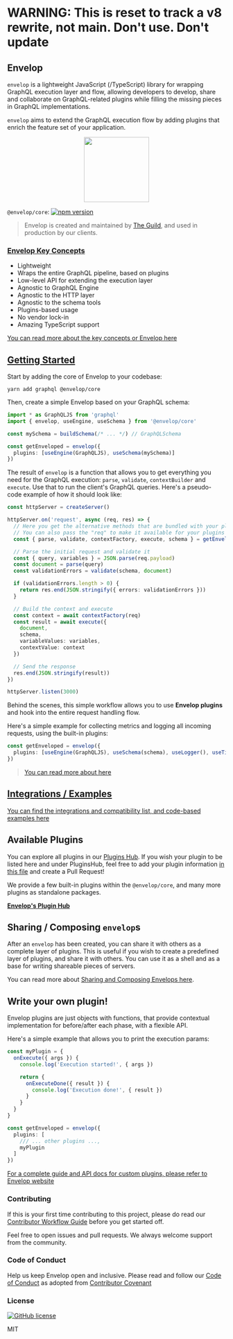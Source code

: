 # WARNING: This is reset to track a v8 rewrite, not main. Don't use. Don't update

## Envelop

`envelop` is a lightweight JavaScript (/TypeScript) library for wrapping GraphQL execution layer and
flow, allowing developers to develop, share and collaborate on GraphQL-related plugins while filling
the missing pieces in GraphQL implementations.

`envelop` aims to extend the GraphQL execution flow by adding plugins that enrich the feature set of
your application.

<p align="center">
  <img height="150" src="./logo.png">
</p>

`@envelop/core`:
[![npm version](https://badge.fury.io/js/%40envelop%2Fcore.svg)](https://www.npmjs.com/package/@envelop/core)

> Envelop is created and maintained by [The Guild](https://the-guild.dev/), and used in production
> by our clients.

### [Envelop Key Concepts](<(https://www.envelop.dev/docs#key-concepts)>)

- Lightweight
- Wraps the entire GraphQL pipeline, based on plugins
- Low-level API for extending the execution layer
- Agnostic to GraphQL Engine
- Agnostic to the HTTP layer
- Agnostic to the schema tools
- Plugins-based usage
- No vendor lock-in
- Amazing TypeScript support

[You can read more about the key concepts or Envelop here](https://www.envelop.dev/docs#key-concepts)

## [Getting Started](https://www.envelop.dev/docs/getting-started)

Start by adding the core of Envelop to your codebase:

```
yarn add graphql @envelop/core
```

Then, create a simple Envelop based on your GraphQL schema:

```ts
import * as GraphQLJS from 'graphql'
import { envelop, useEngine, useSchema } from '@envelop/core'

const mySchema = buildSchema(/* ... */) // GraphQLSchema

const getEnveloped = envelop({
  plugins: [useEngine(GraphQLJS), useSchema(mySchema)]
})
```

The result of `envelop` is a function that allows you to get everything you need for the GraphQL
execution: `parse`, `validate`, `contextBuilder` and `execute`. Use that to run the client's GraphQL
queries. Here's a pseudo-code example of how it should look like:

```ts
const httpServer = createServer()

httpServer.on('request', async (req, res) => {
  // Here you get the alternative methods that are bundled with your plugins
  // You can also pass the "req" to make it available for your plugins or GraphQL context.
  const { parse, validate, contextFactory, execute, schema } = getEnveloped({ req })

  // Parse the initial request and validate it
  const { query, variables } = JSON.parse(req.payload)
  const document = parse(query)
  const validationErrors = validate(schema, document)

  if (validationErrors.length > 0) {
    return res.end(JSON.stringify({ errors: validationErrors }))
  }

  // Build the context and execute
  const context = await contextFactory(req)
  const result = await execute({
    document,
    schema,
    variableValues: variables,
    contextValue: context
  })

  // Send the response
  res.end(JSON.stringify(result))
})

httpServer.listen(3000)
```

Behind the scenes, this simple workflow allows you to use **Envelop plugins** and hook into the
entire request handling flow.

Here's a simple example for collecting metrics and logging all incoming requests, using the built-in
plugins:

```ts
const getEnveloped = envelop({
  plugins: [useEngine(GraphQLJS), useSchema(schema), useLogger(), useTiming()]
})
```

> [You can read more about here](https://www.envelop.dev/docs/getting-started)

## [Integrations / Examples](https://www.envelop.dev/docs/integrations)

[You can find the integrations and compatibility list, and code-based examples here](https://www.envelop.dev/docs/integrations)

## Available Plugins

You can explore all plugins in our [Plugins Hub](https://www.envelop.dev/plugins). If you wish your
plugin to be listed here and under PluginsHub, feel free to add your plugin information
[in this file](https://github.com/n1ru4l/envelop/edit/main/website/src/lib/plugins.ts#L23) and
create a Pull Request!

We provide a few built-in plugins within the `@envelop/core`, and many more plugins as standalone
packages.

**[Envelop's Plugin Hub](https://www.envelop.dev/plugins)**

## Sharing / Composing `envelop`s

After an `envelop` has been created, you can share it with others as a complete layer of plugins.
This is useful if you wish to create a predefined layer of plugins, and share it with others. You
can use it as a shell and as a base for writing shareable pieces of servers.

You can read more about
[Sharing and Composing Envelops here](https://www.envelop.dev/docs/composing-envelop).

## Write your own plugin!

Envelop plugins are just objects with functions, that provide contextual implementation for
before/after each phase, with a flexible API.

Here's a simple example that allows you to print the execution params:

```ts
const myPlugin = {
  onExecute({ args }) {
    console.log('Execution started!', { args })

    return {
      onExecuteDone({ result }) {
        console.log('Execution done!', { result })
      }
    }
  }
}

const getEnveloped = envelop({
  plugins: [
    /// ... other plugins ...,
    myPlugin
  ]
})
```

[For a complete guide and API docs for custom plugins, please refer to Envelop website](https://www.envelop.dev/docs/plugins)

### Contributing

If this is your first time contributing to this project, please do read our
[Contributor Workflow Guide](https://github.com/the-guild-org/Stack/blob/master/CONTRIBUTING.md)
before you get started off.

Feel free to open issues and pull requests. We always welcome support from the community.

### Code of Conduct

Help us keep Envelop open and inclusive. Please read and follow our
[Code of Conduct](https://github.com/the-guild-org/Stack/blob/master/CODE_OF_CONDUCT.md) as adopted
from [Contributor Covenant](https://www.contributor-covenant.org/)

### License

[![GitHub license](https://img.shields.io/badge/license-MIT-lightgrey.svg?maxAge=2592000)](https://raw.githubusercontent.com/apollostack/apollo-ios/master/LICENSE)

MIT
